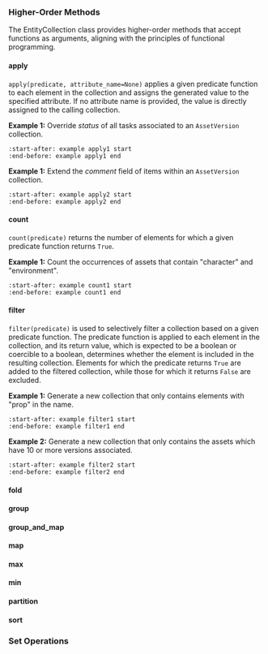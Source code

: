 ### Higher-Order Methods

The EntityCollection class provides higher-order methods that accept functions as arguments, aligning with the principles of functional programming.

#### apply

`apply(predicate, attribute_name=None)` applies a given predicate function to each element in the collection and assigns the generated value to the specified attribute. 
If no attribute name is provided, the value is directly assigned to the calling collection.

**Example 1:** Override _status_ of all tasks associated to an `AssetVersion` collection.
```{include} collections/examples.md
:start-after: example apply1 start
:end-before: example apply1 end
```

**Example 1:** Extend the _comment_ field of items within an `AssetVersion` collection.
```{include} collections/examples.md
:start-after: example apply2 start
:end-before: example apply2 end
```

#### count

`count(predicate)` returns the number of elements for which a given predicate function returns `True`.

**Example 1:** Count the occurrences of assets that contain "character" and "environment".
```{include} collections/examples.md
:start-after: example count1 start
:end-before: example count1 end
```

#### filter

`filter(predicate)` is used to selectively filter a collection based on a given predicate function. 
The predicate function is applied to each element in the collection, and its return value, which is expected to be a boolean or coercible to a boolean, determines whether the element is included in the resulting collection. Elements for which the predicate returns `True` are added to the filtered collection, while those for which it returns `False` are excluded.

**Example 1:** Generate a new collection that only contains elements with "prop" in the name.
```{include} collections/examples.md
:start-after: example filter1 start
:end-before: example filter1 end
```

**Example 2:** Generate a new collection that only contains the assets which have 10 or more versions associated.
```{include} collections/examples.md
:start-after: example filter2 start
:end-before: example filter2 end
```

#### fold

#### group

#### group_and_map

#### map

#### max

#### min

#### partition

#### sort


### Set Operations

